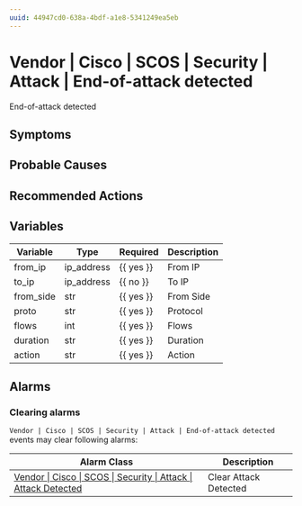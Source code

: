 ```yaml
---
uuid: 44947cd0-638a-4bdf-a1e8-5341249ea5eb
---
```

# Vendor | Cisco | SCOS | Security | Attack | End-of-attack detected

End-of-attack detected

## Symptoms

## Probable Causes

## Recommended Actions

## Variables

Variable | Type | Required | Description
--- | --- | --- | ---
from_ip | ip_address | {{ yes }} | From IP
to_ip | ip_address | {{ no }} | To IP
from_side | str | {{ yes }} | From Side
proto | str | {{ yes }} | Protocol
flows | int | {{ yes }} | Flows
duration | str | {{ yes }} | Duration
action | str | {{ yes }} | Action

## Alarms

### Clearing alarms

`Vendor | Cisco | SCOS | Security | Attack | End-of-attack detected` events may clear following alarms:

Alarm Class | Description
--- | ---
[Vendor \| Cisco \| SCOS \| Security \| Attack \| Attack Detected](../../../../../../alarm-classes/vendor/cisco/scos/security/attack/attack-detected.md) | Clear Attack Detected
